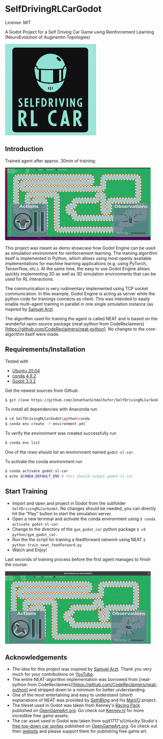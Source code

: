 SelfDrivingRLCarGodot
=======

License: MIT

A Godot Project for a Self Driving Car Game using Reinforcement Learning (NeuroEvolution of Augmentin Topologies)

![Last Seconds of Training Agent](doc/img/icon.png)


Introduction
------------

Trained agent after approx. 30min of training:

![Trained Agent Driving](doc/img/animation_result.gif)

This project was meant as demo showcase how Godot Engine can be used as simulation environment for reinforcement learning.
The training algorithm itself is implemented in Python, which allows using most openly available implementations for machine learning applications (e.g. using PyTorch, Tensorflow, etc.).
At the same time, the easy to use Godot Engine allows quickly implementing 2D as well as 3D simulation environments that can be used for RL interactions.
 
The communication is very rudimentary implemented using TCP socket communication. In this example, Godot Engine is acting as server while the python code for trainings connects as client. This was intended to easily enable multi-agent training in parallel in one single simulation instance (as inspired by [Samuel Arzt](https://www.youtube.com/watch?v=Aut32pR5PQA "YouTube video from Samuel Arzt").
 
The algorithm used for training the agent is called NEAT and is based on the wonderful open-source package (neat-python from CodeReclaimers)[https://github.com/CodeReclaimers/neat-python]. No changes to the core-algorithm itself were made.



Requirements/Installation
------------

Tested with

- [Ubuntu 20.04](https://ubuntu.com/download/desktop/thank-you?version=20.04.2.0&architecture=amd64 "Ubuntu 20.04.2.0 LTS Download Link")
- [conda 4.9.2](https://www.anaconda.com/products/individual "Anaconda Download Page")
- [Godot 3.3.2](https://www.google.com "Godot Engine Download Page")

Get the newest sources from Github:
```bash
$ git clone https://github.com/JonathanSchmalhofer/SelfDrivingRLCarGodot
```

To install all dependencies with Anaconda run
```bash
$ cd SelfDrivingRLCarGodot\python\conda
$ conda env create -f environment.yml`
```

To verify the environment was created successfully run
```bash
$ conda env list
```
One of the rows should list an environment named `godot-sl-car`.

To activate the conda environment run
```bash
$ conda activate godot-sl-car
$ echo $CONDA_DEFAULT_ENV # this should output godot-sl-car
```


Start Training
------------

* Import and open and project in Godot from the subfolder `SelfDrivingRLCarGodot`. No changes should be needed, you can directly hit the "Play" button to start the simulation server.
* Open a new terminal and activate the conda environment using `$ conda activate godot-sl-car`.
* Change to the directory of the `gym_godot_car` python package `$ cd python/gym_godot_car`.
* Run the the script for training a feedforward network using NEAT `$ python train_neat_feedforward.py`
* Watch and Enjoy!

Last seconds of training process before the first agent manages to finish the course:

![Last Seconds of Training Agent](doc/img/animation_training.gif)


Acknowledgements
------------

* The idea for this project was inspired by [Samuel Arzt](https://www.youtube.com/watch?v=Aut32pR5PQA). Thank you very much for your contributions on [YouTube](https://www.youtube.com/c/SamuelArzt/videos).
* The entire NEAT-algorithm implementation was borrowed from (neat-python from CodeReclaimers)[https://github.com/CodeReclaimers/neat-python] and stripped down to a minimum for better understanding.
* One of the most entertaining and easy to understand (short) explanations of NEAT was provided by [SethBling](https://www.youtube.com/channel/UC8aG3LDTDwNR1UQhSn9uVrw) and his [MarI/O](https://www.youtube.com/watch?v=qv6UVOQ0F44) project.
* The tileset used in Godot was taken from Kenney's [Racing Pack](https://opengameart.org/content/racing-pack) published on [OpenGameArt.org](http://www.opengameart.org). Go check out [Kenney.nl](http://www.kenney.nl) for more incredible free game assets.
* The car asset used in Godot was taken from sujit1717's/Unlucky Studio's [free top-down car sprites](https://opengameart.org/content/free-top-down-car-sprites-by-unlucky-studio) published on [OpenGameArt.org](http://www.opengameart.org). Go check out their [website](http://unluckystudio.com/support-free-game-art/) and please support them for publishing free game art.
